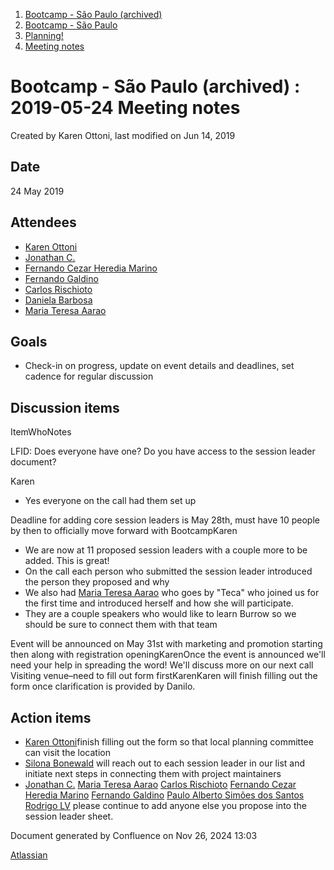 1. [Bootcamp - São Paulo (archived)](index.html)
2. [Bootcamp - São Paulo](18874376.html)
3. [Planning!](Planning%21_18874415.html)
4. [Meeting notes](Meeting-notes_18874452.html)

# Bootcamp - São Paulo (archived) : 2019-05-24 Meeting notes

Created by Karen Ottoni, last modified on Jun 14, 2019

## Date

24 May 2019

## Attendees

- [Karen Ottoni](https://lf-hyperledger.atlassian.net/wiki/people/712020:b91a9879-c835-4217-a2e7-e13c7e529f5b?ref=confluence)
- [Jonathan C.](https://lf-hyperledger.atlassian.net/wiki/people/5c73f81eb980e54d9e7c593a?ref=confluence)
- [Fernando Cezar Heredia Marino](https://lf-hyperledger.atlassian.net/wiki/people/5b96c05c3e56f62bec08d854?ref=confluence)
- [Fernando Galdino](https://lf-hyperledger.atlassian.net/wiki/people/557058:cdad1e53-03c5-4552-af3a-837ad56c62db?ref=confluence)
- [Carlos Rischioto](https://lf-hyperledger.atlassian.net/wiki/people/70121:3c88b40a-1c30-4159-a027-d790c411b88c?ref=confluence)
- [Daniela Barbosa](https://lf-hyperledger.atlassian.net/wiki/people/5c0f0d72470dea35d6935354?ref=confluence)
- [Maria Teresa Aarao](https://lf-hyperledger.atlassian.net/wiki/people/557058:2eb9d736-0271-4b45-a276-45e98ab9cbc9?ref=confluence)

## Goals

- Check-in on progress, update on event details and deadlines, set cadence for regular discussion

## Discussion items

ItemWhoNotes

LFID: Does everyone have one? Do you have access to the session leader document?

Karen

- Yes everyone on the call had them set up

Deadline for adding core session leaders is May 28th, must have 10 people by then to officially move forward with BootcampKaren

- We are now at 11 proposed session leaders with a couple more to be added. This is great!
- On the call each person who submitted the session leader introduced the person they proposed and why
- We also had [Maria Teresa Aarao](https://lf-hyperledger.atlassian.net/wiki/people/557058:2eb9d736-0271-4b45-a276-45e98ab9cbc9?ref=confluence) who goes by "Teca" who joined us for the first time and introduced herself and how she will participate.
- They are a couple speakers who would like to learn Burrow so we should be sure to connect them with that team

Event will be announced on May 31st with marketing and promotion starting then along with registration openingKarenOnce the event is announced we'll need your help in spreading the word! We'll discuss more on our next call  
Visiting venue–need to fill out form firstKarenKaren will finish filling out the form once clarification is provided by Danilo.

## Action items

- [Karen Ottoni](https://lf-hyperledger.atlassian.net/wiki/people/712020:b91a9879-c835-4217-a2e7-e13c7e529f5b?ref=confluence)finish filling out the form so that local planning committee can visit the location
- [Silona Bonewald](https://lf-hyperledger.atlassian.net/wiki/people/712020:60ad7903-c627-4d15-ac02-e45d3098bd8e?ref=confluence) will reach out to each session leader in our list and initiate next steps in connecting them with project maintainers
- [Jonathan C.](https://lf-hyperledger.atlassian.net/wiki/people/5c73f81eb980e54d9e7c593a?ref=confluence) [Maria Teresa Aarao](https://lf-hyperledger.atlassian.net/wiki/people/557058:2eb9d736-0271-4b45-a276-45e98ab9cbc9?ref=confluence) [Carlos Rischioto](https://lf-hyperledger.atlassian.net/wiki/people/70121:3c88b40a-1c30-4159-a027-d790c411b88c?ref=confluence) [Fernando Cezar Heredia Marino](https://lf-hyperledger.atlassian.net/wiki/people/5b96c05c3e56f62bec08d854?ref=confluence) [Fernando Galdino](https://lf-hyperledger.atlassian.net/wiki/people/557058:cdad1e53-03c5-4552-af3a-837ad56c62db?ref=confluence) [Paulo Alberto Simões dos Santos](https://lf-hyperledger.atlassian.net/wiki/people/712020:dc72680f-b975-4efd-b846-89113c3903ee?ref=confluence) [Rodrigo LV](https://lf-hyperledger.atlassian.net/wiki/people/70121:e1375ce2-9218-40f8-ab0b-87360fd401d0?ref=confluence) please continue to add anyone else you propose into the session leader sheet.

Document generated by Confluence on Nov 26, 2024 13:03

[Atlassian](http://www.atlassian.com/)
